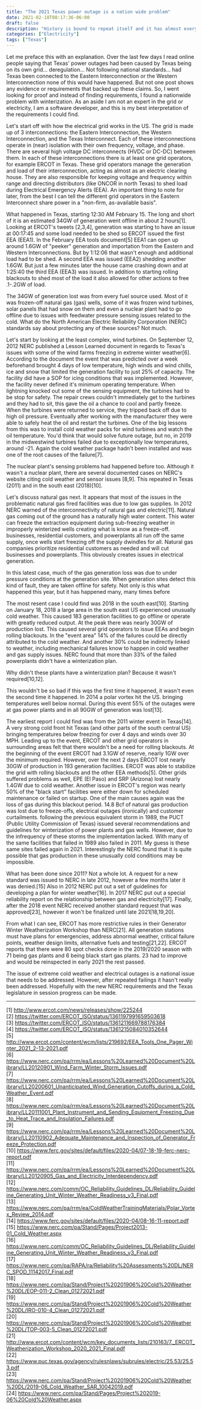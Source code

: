 ```yaml
---
title: "The 2021 Texas power outage is a nation wide problem"
date: 2021-02-18T08:17:36-06:00
draft: false
description: "History is bound to repeat itself and it has almost every year"
categories: ["Electricity"]
tags: ["Texas"]
---
```


Let me preface this with an explanation. Over the last few days I read online people saying that Texas' power outages had been caused by Texas being on its own grid... deregulation... Not following national standards...  had Texas been connected to the Eastern Interconnection or the Western Interconnection none of this would have happened. But not one post shows any evidence or requirements that backed up these claims. So, I went looking for proof and instead of finding requirements, I found a nationwide problem with winterization. As an aside I am not an expert in the grid or electricity, I am a software developer, and this is my best interpretation of the requirements I could find. 

Let's start off with how the electrical grid works in the US. The grid is made up of 3 interconnections: the Eastern Interconnection, the Western Interconnection, and the Texas Interconnect. Each of these interconnections operate in (near) isolation with their own frequency, voltage, and phase. There are several high voltage DC interconnects (HVDC or DC-DC) between them. In each of these interconnections there is at least one grid operators, for example ERCOT in Texas. These grid operators manage the generation and load of their interconnection, acting as almost as an electric clearing house. They are also responsible for keeping voltage and frequency within range and directing distributors (like ONCOR in north Texas) to shed load during Electrical Emergency Alerts (EEA). An important thing to note for later, from the best I can tell the different grid operators in the Eastern Interconnect share power in a "non-firm, as-available basis". 

What happened in Texas, starting 12:30 AM February 15. The long and short of it is an estimated 34GW of generation went offline in about 2 hours[1]. Looking at ERCOT's tweets [2,3,4], generation was starting to have an issue at 00:17:45 and some load needed to be shed so ERCOT issued the first EEA (EEA1). In the February EEA tools document[5] EEA1 can open up around 1.6GW of "peeker" generation and importation from the Eastern and Western Interconnections. But by 1:12:06 that wasn't enough and additional load had to be shed.  A second EEA was issued (EEA2) shedding another 1.6GW. But just a few minutes later the house came crashing down and at 1:25:40 the third EEA (EEA3) was issued. In addition to starting rolling blackouts to shed most of the load it also allowed for other actions to free .1-.2GW of load. 

The 34GW of generation lost was from every fuel source used. Most of it was frozen-off natural gas (gas) wells, some of it was frozen wind turbines, solar panels that had snow on them and even a nuclear plant had to go offline due to issues with feedwater pressure sensing issues related to the cold. 
What do the North American Electric Reliability Corporation (NERC) standards say about protecting any of these sources? Not much. 

Let's start by looking at the least complex, wind turbines. On September 12, 2012 NERC published a Lesson Learned document in regards to Texas's issues with some of the wind farms freezing in extreme winter weather[6]. According to the document the event that was predicted over a week beforehand brought 4 days of low temperature, high winds and wind chills, ice and snow that limited the generation facility to just 25% of capacity. The facility did have a SOP for icing conditions that was implemented. However, the facility never defined it's minimum operating temperature. When lightning knocked out some of the sensing equipment, the turbines had to be stop for safety. The repair crews couldn't immediately get to the turbines and they had to sit, this gave the oil a chance to cool and partly freeze. When the turbines were returned to service, they tripped back off due to high oil pressure. Eventually after working with the manufacturer they were able to safely heat the oil and restart the turbines. One of the big lessons from this was to install cold weather packs for wind turbines and watch the oil temperature. You'd think that would solve future outage, but no, in 2019 in the midwestwind turbines failed due to exceptionally low temperatures, around -21. Again the cold weather package hadn't been installed and was one of the root causes of the failure[7].

The nuclear plant's sensing problems had happened before too. Although it wasn't a nuclear plant, there are several documented cases on NERC's website citing cold weather and sensor issues [8,9]. This repeated in Texas (2011) and in the south east (2018)[10]. 

Let's discuss natural gas next. It appears that most of the issues in the problematic natural gas fired facilities was due to low gas supplies. In 2012 NERC warned of the interconnectivity of natural gas and electric[11]. Natural gas coming out of the ground has a naturally high water content. This water can freeze the extraction equipment during sub-freezing weather in improperly winterized wells creating what is know as a freeze-off. businesses, residential customers, and powerplants all run off the same supply, once wells start freezing off the supply dwindles for all. Natural gas companies prioritize residential customers as needed and will cut businesses and powerplants. This obviously creates issues in electrical generation. 

In this latest case, much of the gas generation loss was due to under pressure conditions at the generation site. When generation sites detect this kind of fault, they are taken offline for safety. Not only is this what happened this year, but it has happened many, many times before

The most resent case I could find was 2018 in the south east[10]. Starting on January 18, 2018 a large area in the south east US experienced unusually cold weather. This caused 183 generation facilities to go offline or operate with greatly reduced output. At the peak there was nearly 30GW of production lost. This caused several grid operators to issue EEAs and begin rolling blackouts. In the "event area" 14% of the failures could be directly attributed to the cold weather. And another 30% could be indirectly linked to weather, including mechanical failures know to happen in cold weather and gas supply issues. NERC found that more than 33% of the failed powerplants didn't have a winterization plan. 

Why didn't these plants have a winterization plan? Because it wasn't required[10,12].

This wouldn't be so bad if this wqs the first time it happened, it wasn't even the second time it happened. In 2014 a polar vortex hit the US. bringing temperatures well below normal. During this event 55% of the outages were at gas power plants and in all 90GW of generation was lost[13]. 

The earliest report I could find was from the 2011 winter event in Texas[14]. A very strong cold front hit Texas (and other parts of the south central US) bringing temperatures below freezing for over 4 days and winds over 30 MPH. Leading up to the event, ERCOT and other grid operators in surrounding areas felt that there wouldn't be a need for rolling blackouts. At the beginning of the event ERCOT had 3.1GW of reserve, nearly 1GW over the minimum required. However, over the next 2 days ERCOT lost nearly 30GW of production in 193 generation facilities. ERCOT was able to stabilize the grid with rolling blackouts and the other EEA methods[5]. Other grids suffered problems as well, EPE (El Paso) and SRP (Arizona) lost nearly 1.4GW due to cold weather. Another issue in ERCOT's region was nearly 50% of the "black start" facilities were either down for scheduled maintenance or failed on startup. One of the main causes again was the loss of gas during this blackout period. 14.8 Bcf of natural gas production was lost due to freeze-offs, electrical outages (ironically) and customer curtailments. following the previous equivalent storm in 1989, the PUCT (Public Utility Commission of Texas) issued several recommendations and guidelines for winterization of power plants and gas wells. However, due to the infrequency of these storms the implementation lacked. With many of the same facilities that failed in 1989 also failed in 2011.  My guess is these same sites failed again in 2021. Interestingly the NERC found that it is quite possible that gas production in these unusually cold conditions may be impossible.

What has been done since 2011? Not a whole lot. A request for a new standard was issued to NERC in late 2012, however a few months later it was denied.[15] Also in 2012 NERC put out a set of guidelines for developing a plan for winter weather[16]. In 2017 NERC put out a special reliability report on the relationship between gas and electricity[17]. Finally, after the 2018 event NERC received another standard request that was approved[23], however it won't be finalized until late 2021[18,19,20]. 

From what I can see, ERCOT has more restrictive rules in their Generator Winter Weatherization Workshop than NERC[21]. All generation stations must have plans for emergencies, address abnormal weather, critical failure points, weather design limits, alternative fuels and testing[21,22]. ERCOT reports that there were 80 spot checks done in the 2019/2020 season with 71 being gas plants and 6 being black start gas plants. 23 had to improve and would be reinspected in early 2021 the rest passed.  

The issue of extreme cold weather and electrical outages is a national issue that needs to be addressed. However, after repeated failings it hasn't really been addressed. Hopefully with the new NERC requirements and the Texas legislature in session progress can be made.

---

[1] http://www.ercot.com/news/releases/show/225244  
[2] https://twitter.com/ERCOT_ISO/status/1361197991659503618  
[3] https://twitter.com/ERCOT_ISO/status/1361211669788176384  
[4] https://twitter.com/ERCOT_ISO/status/1361215084010352644  
[5] http://www.ercot.com/content/wcm/lists/219692/EEA_Tools_One_Pager_Winter_2021_2-13-2021.pdf  
[6] https://www.nerc.com/pa/rrm/ea/Lessons%20Learned%20Document%20Library/LL20120901_Wind_Farm_Winter_Storm_Issues.pdf  
[7] https://www.nerc.com/pa/rrm/ea/Lessons%20Learned%20Document%20Library/LL20200601_Unanticipated_Wind_Generation_Cutoffs_during_a_Cold_Weather_Event.pdf  
[8] https://www.nerc.com/pa/rrm/ea/Lessons%20Learned%20Document%20Library/LL20111001_Plant_Instrument_and_Sending_Equipment_Freezing_Due_to_Heat_Trace_and_Insulation_Failures.pdf  
[9] https://www.nerc.com/pa/rrm/ea/Lessons%20Learned%20Document%20Library/LL20110902_Adequate_Maintenance_and_Inspection_of_Generator_Freeze_Protection.pdf  
[10] https://www.ferc.gov/sites/default/files/2020-04/07-18-19-ferc-nerc-report.pdf  
[11] https://www.nerc.com/pa/rrm/ea/Lessons%20Learned%20Document%20Library/LL20120905_Gas_and_Electricity_Interdependency.pdf  
[12] https://www.nerc.com/comm/OC_Reliability_Guidelines_DL/Reliability_Guideline_Generating_Unit_Winter_Weather_Readiness_v3_Final.pdf  
[13] https://www.nerc.com/pa/rrm/ea/ColdWeatherTrainingMaterials/Polar_Vortex_Review_2014.pdf  
[14] https://www.ferc.gov/sites/default/files/2020-04/08-16-11-report.pdf  
[15] https://www.nerc.com/pa/Stand/Pages/Project2013-01_Cold_Weather.aspx  
[16] https://www.nerc.com/comm/OC_Reliability_Guidelines_DL/Reliability_Guideline_Generating_Unit_Winter_Weather_Readiness_v3_Final.pdf  
[17] https://www.nerc.com/pa/RAPA/ra/Reliability%20Assessments%20DL/NERC_SPOD_11142017_Final.pdf  
[18] https://www.nerc.com/pa/Stand/Project%20201906%20Cold%20Weather%20DL/EOP-011-2_Clean_01272021.pdf  
[19] https://www.nerc.com/pa/Stand/Project%20201906%20Cold%20Weather%20DL/IRO-010-4_Clean_01272021.pdf  
[20] https://www.nerc.com/pa/Stand/Project%20201906%20Cold%20Weather%20DL/TOP-003-5_Clean_01272021.pdf  
[21] http://www.ercot.com/content/wcm/key_documents_lists/210163/7._ERCOT_Weatherization_Workshop_2020_2021_Final.pdf  
[22] https://www.puc.texas.gov/agency/rulesnlaws/subrules/electric/25.53/25.53.pdf   
[23] https://www.nerc.com/pa/Stand/Project%20201906%20Cold%20Weather%20DL/2019-06_Cold_Weather_SAR_10042019.pdf  
[24] https://www.nerc.com/pa/Stand/Pages/Project%202019-06%20Cold%20Weather.aspx
